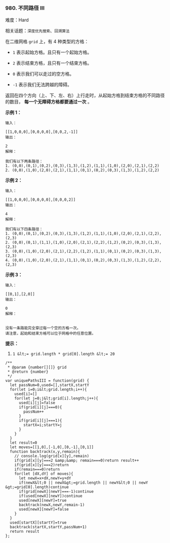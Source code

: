 ### 980. 不同路径 III

难度：Hard

相关话题：`深度优先搜索`、`回溯算法`

在二维网格  `grid`  上，有 4 种类型的方格：





*  `1`  表示起始方格。且只有一个起始方格。

*  `2`  表示结束方格，且只有一个结束方格。

*  `0`  表示我们可以走过的空方格。

*  `-1`  表示我们无法跨越的障碍。





返回在四个方向（上、下、左、右）上行走时，从起始方格到结束方格的不同路径的数目， **每一个无障碍方格都要通过一次** 。







 **示例 1：** 





```
输入：

[[1,0,0,0],[0,0,0,0],[0,0,2,-1]]
输出：

2
解释：

我们有以下两条路径：
1. (0,0),(0,1),(0,2),(0,3),(1,3),(1,2),(1,1),(1,0),(2,0),(2,1),(2,2)
2. (0,0),(1,0),(2,0),(2,1),(1,1),(0,1),(0,2),(0,3),(1,3),(1,2),(2,2)
```

 **示例 2：** 





```
输入：

[[1,0,0,0],[0,0,0,0],[0,0,0,2]]
输出：

4
解释：

我们有以下四条路径： 
1. (0,0),(0,1),(0,2),(0,3),(1,3),(1,2),(1,1),(1,0),(2,0),(2,1),(2,2),(2,3)
2. (0,0),(0,1),(1,1),(1,0),(2,0),(2,1),(2,2),(1,2),(0,2),(0,3),(1,3),(2,3)
3. (0,0),(1,0),(2,0),(2,1),(2,2),(1,2),(1,1),(0,1),(0,2),(0,3),(1,3),(2,3)
4. (0,0),(1,0),(2,0),(2,1),(1,1),(0,1),(0,2),(0,3),(1,3),(1,2),(2,2),(2,3)
```

 **示例 3：** 





```
输入：

[[0,1],[2,0]]
输出：

0
解释：


没有一条路能完全穿过每一个空的方格一次。
请注意，起始和结束方格可以位于网格中的任意位置。

```





 **提示：** 





1.  `1 &lt;= grid.length * grid[0].length &lt;= 20` 






```
/**
 * @param {number[][]} grid
 * @return {number}
 */
var uniquePathsIII = function(grid) {
  let passNum=0,used=[],startX,startY
  for(let i=0;i&lt;grid.length;i++){
    used[i]=[]
    for(let j=0;j&lt;grid[i].length;j++){
      used[i][j]=false
      if(grid[i][j]===0){
        passNum++
      }
      if(grid[i][j]===1){
        startX=i;startY=j
      }
    }
  }
  let result=0
  let moves=[[1,0],[-1,0],[0,-1],[0,1]]
  function backtrack(x,y,remain){
    // console.log(grid[x][y],remain)
    if(grid[x][y]===2 &amp;&amp; remain===0)return result++
    if(grid[x][y]===2)return
    if(remain===0)return
    for(let [dX,dY] of moves){
      let newX=x+dX,newY=y+dY
      if(newX&lt;0 || newX&gt;=grid.length || newY&lt;0 || newY &gt;=grid[0].length)continue
      if(grid[newX][newY]===-1)continue
      if(used[newX][newY])continue
      used[newX][newY]=true
      backtrack(newX,newY,remain-1)
      used[newX][newY]=false
    }
  }
  used[startX][startY]=true
  backtrack(startX,startY,passNum+1)
  return result
};



```
